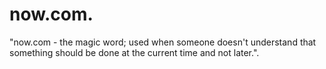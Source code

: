 # now.com."now.com - the magic word; used when someone doesn't understand that something should be done at the current time and not later.".